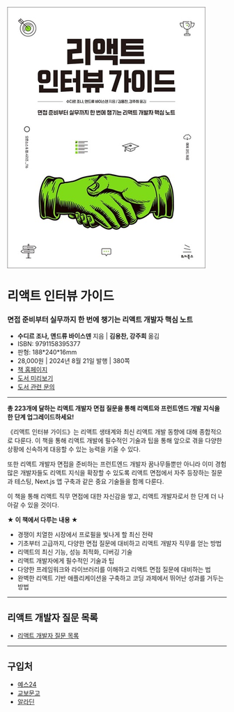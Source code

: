 ![cover](cover.jpg)

# 리액트 인터뷰 가이드
### 면접 준비부터 실무까지 한 번에 챙기는 리액트 개발자 핵심 노트

- **수디르 조나, 앤드류 바이스덴** 지음 | **김용찬, 강주희** 옮김
- ISBN: 9791158395377
- 판형: 188\*240\*16mm
- 28,000원 | 2024년 8월 21일 발행 | 380쪽
- [책 홈페이지](https://wikibook.co.kr/react-interview-guide/)
- [도서 미리보기](https://www.yes24.com/Product/Viewer/Preview/130271536)
- [도서 관련 문의](https://wikibook.co.kr/support/contact/)

---

**총 223개에 달하는 리액트 개발자 면접 질문을 통해 리액트와 프런트엔드 개발 지식을 한 단계 업그레이드하세요!**

《리액트 인터뷰 가이드》는 리액트 생태계와 최신 리액트 개발 동향에 대해 종합적으로 다룬다. 이 책을 통해 리액트 개발에 필수적인 기술과 팁을 통해 앞으로 겪을 다양한 상황에 신속하게 대응할 수 있는 능력을 키울 수 있다.

또한 리액트 개발자 면접을 준비하는 프런트엔드 개발자 꿈나무들뿐만 아니라 이미 경험 많은 개발자들도 리액트 지식을 확장할 수 있도록 리액트 면접에서 자주 등장하는 질문과 테스팅, Next.js 앱 구축과 같은 중요 기술들을 함께 다룬다.

이 책을 통해 리액트 직무 면접에 대한 자신감을 쌓고, 리액트 개발자로서 한 단계 더 나아갈 수 있을 것이다.

**★ 이 책에서 다루는 내용 ★**

- 경쟁이 치열한 시장에서 프로필을 빛나게 할 최신 전략
- 기초부터 고급까지, 다양한 면접 질문에 대비하고 리액트 개발자 직무를 얻는 방법
- 리액트의 최신 기능, 성능 최적화, 디버깅 기술
- 리액트 개발자에게 필수적인 기술과 팁
- 다양한 프레임워크와 라이브러리를 이해하고 리액트 면접 질문에 대비하는 법
- 완벽한 리액트 기반 애플리케이션을 구축하고 코딩 과제에서 뛰어난 성과를 거두는 방법

---
## 리액트 개발자 질문 목록

- [리액트 개발자 질문 목록](questions.md)

---
 
 ## 구입처
 
 - [예스24](https://www.yes24.com/Product/Goods/130271536)
 - [교보문고](https://product.kyobobook.co.kr/detail/S000214006794)
 - [알라딘](https://www.aladin.co.kr/shop/wproduct.aspx?ItemId=344584446)
